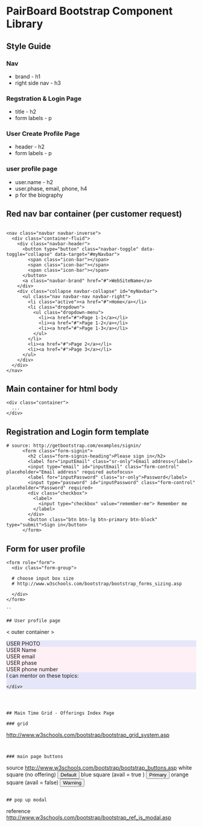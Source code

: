 # PairBoard Bootstrap Component Library

## Style Guide

### Nav
* brand - h1
* right side nav - h3

### Regstration & Login Page
* title - h2
* form labels - p

### User Create Profile Page
* header - h2
* form labels - p

### user profile page
* user.name - h2
* user.phase, email, phone, h4
* p for the biography


## Red nav bar container (per customer request)
```

<nav class="navbar navbar-inverse">
  <div class="container-fluid">
    <div class="navbar-header">
      <button type="button" class="navbar-toggle" data-toggle="collapse" data-target="#myNavbar">
        <span class="icon-bar"></span>
        <span class="icon-bar"></span>
        <span class="icon-bar"></span>
      </button>
      <a class="navbar-brand" href="#">WebSiteName</a>
    </div>
    <div class="collapse navbar-collapse" id="myNavbar">
      <ul class="nav navbar-nav navbar-right">
        <li class="active"><a href="#">Home</a></li>
        <li class="dropdown">
          <ul class="dropdown-menu">
            <li><a href="#">Page 1-1</a></li>
            <li><a href="#">Page 1-2</a></li>
            <li><a href="#">Page 1-3</a></li>
          </ul>
        </li>
        <li><a href="#">Page 2</a></li>
        <li><a href="#">Page 3</a></li>
      </ul>
    </div>
  </div>
</nav>
```

## Main container for html body
```
<div class="container">
  ...
</div>
```

## Registration and Login form template
```
# source: http://getbootstrap.com/examples/signin/
      <form class="form-signin">
        <h2 class="form-signin-heading">Please sign in</h2>
        <label for="inputEmail" class="sr-only">Email address</label>
        <input type="email" id="inputEmail" class="form-control" placeholder="Email address" required autofocus>
        <label for="inputPassword" class="sr-only">Password</label>
        <input type="password" id="inputPassword" class="form-control" placeholder="Password" required>
        <div class="checkbox">
          <label>
            <input type="checkbox" value="remember-me"> Remember me
          </label>
        </div>
        <button class="btn btn-lg btn-primary btn-block" type="submit">Sign in</button>
      </form>
```


## Form for user profile
```
<form role="form">
  <div class="form-group">

  # choose input box size
  # http://www.w3schools.com/bootstrap/bootstrap_forms_sizing.asp

  </div>
</form>

``

## User profile page
```
< outer container >
  <div class="row">
    <div class="col-sm-2" style="background-color:lavender;">
     USER PHOTO
    </div>
    <div class="col-sm-3" style="background-color:lavenderblush;">
     USER Name<br>
     USER email
    </div>
    <div class="col-sm-3" style="background-color:lavenderblush;">
     USER phase<br>
     USER phone number
    </div>
  </div>
  <div class="row">
    <div class="col-sm-8" style="background-color:lavender;">
     I can mentor on these topics:

    </div>
  </div>
</ outer floating container >

```



## Main Time Grid - Offerings Index Page

### grid
```
http://www.w3schools.com/bootstrap/bootstrap_grid_system.asp

```


### main page buttons
```
source http://www.w3schools.com/bootstrap/bootstrap_buttons.asp
white square (no offering)    <button type="button" class="btn btn-default">Default</button>
blue square (avail = true )   <button type="button" class="btn btn-primary">Primary</button>
orange square (avail = false) <button type="button" class="btn btn-warning">Warning</button>
```

## pop up modal
```
reference http://www.w3schools.com/bootstrap/bootstrap_ref_js_modal.asp
```



